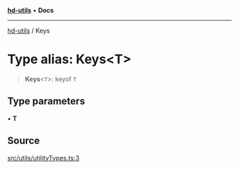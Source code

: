 [**hd-utils**](../README.md) • **Docs**

***

[hd-utils](../globals.md) / Keys

# Type alias: Keys\<T\>

> **Keys**\<`T`\>: keyof `T`

## Type parameters

• **T**

## Source

[src/utils/utilityTypes.ts:3](https://github.com/AhmadHddad/h-utils/blob/8e9e542f98b1a43a336ce585dc8666b21b0e894d/src/utils/utilityTypes.ts#L3)
